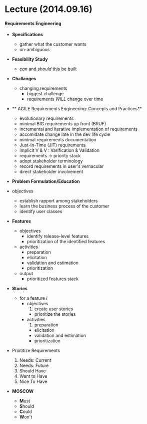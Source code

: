 # Lecture (2014.09.16)

#### Requirements Engineering

* **Specifications**
    * gather what the customer wants
    * un-ambiguous

* **Feasibility Study**
    * *can* and *should* this be built

* **Challanges**
    * changing requirements
        * biggest challenge
        * requirements *WILL* change over time

* ** AGILE Requirements Engineering: Concepts and Practices**
    * evolutionary requirements
    * minimal BIG requirements up front (BRUF)
    * incremental and iterative implementation of requirements
    * accomidate change late in the dev life cycle
    * minimal requirements documentation
    * Just-In-Time (JIT) requirements
    * implicit V & V : Varification & Validation
    * requirements -> priority stack
    * adopt stakeholder terminology
    * record requirements in user's vernacular
    * direct stakeholder involvement

* **Problem Formulation/Education**
* objectives
    * establish rapport among stakeholders
    * learn the business process of the customer
    * identify user classes

* **Features**
    * objectives
        * identify release-level features
        * prioritization of the identified features
    * activities
        * preparation
        * elicitation
        * validation and estimation
        * prioritization
    * output
        * prioritized features stack

* **Stories**
    * for a feature *i*
        * objectives
            1. create user stories
            * prioritize the stories
        * activities
            1. preparation
            * elicitation
            * validation and estimation
            * prioritization

* Priotitize Requirements
    1. Needs: Current
    2. Needs: Future
    3. Should Have
    4. Want to Have
    5. Nice To Have

* **MOSCOW**
    * **M**ust
    * **S**hould
    * **C**ould
    * **W**on't
